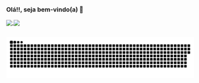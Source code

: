 ### Olá!!, seja bem-vindo(a) 👋

<a href="https://github.com/Guilherme-Santos07/github-readme-stats" >
  <img align="center" src="https://github-readme-stats.vercel.app/api?username=Guilherme-Santos07&show_icons=true&theme=dracula&include_all_commits=true&count_private=true&repo=github-readme-stats" />
</a>
<a href="https://github.com/Guilherme-Santos07/convoychat"> 
  <img align="center" src="https://github-readme-stats.vercel.app/api/top-langs/?username=Guilherme-Santos07&count_private=true&include_all_commits=true&theme=dracula" />
</a>

##

![Snake animation](https://github.com/Guilherme-Santos07/Guilherme-Santos07/blob/output/github-contribution-grid-snake.svg)
